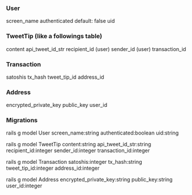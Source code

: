 ### User
screen_name
authenticated default: false
uid

### TweetTip (like a followings table)
content
api_tweet_id_str
recipient_id (user)
sender_id (user)
transaction_id

### Transaction
satoshis
tx_hash
tweet_tip_id
address_id

### Address
encrypted_private_key
public_key
user_id


### Migrations
rails g model User screen_name:string authenticated:boolean uid:string

rails g model TweetTip content:string api_tweet_id_str:string recipient_id:integer sender_id:integer transaction_id:integer

rails g model Transaction satoshis:integer tx_hash:string tweet_tip_id:integer address_id:integer

rails g model Address encrypted_private_key:string public_key:string user_id:integer
